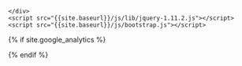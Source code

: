     </div>
    <script src="{{site.baseurl}}/js/lib/jquery-1.11.2.js"></script>
    <script src="{{site.baseurl}}/js/bootstrap.js"></script>
{% if site.google_analytics %}
  <!-- Google Analytics -->
  <script>
    (function(i,s,o,g,r,a,m){i['GoogleAnalyticsObject']=r;i[r]=i[r]||function(){
    (i[r].q=i[r].q||[]).push(arguments)},i[r].l=1*new Date();a=s.createElement(o),
    m=s.getElementsByTagName(o)[0];a.async=1;a.src=g;m.parentNode.insertBefore(a,m)
    })(window,document,'script','//www.google-analytics.com/analytics.js','ga');

    ga('create', '{{ site.google_analytics }}', 'auto');
    ga('send', 'pageview');
  </script>
  <!-- End Google Analytics -->
{% endif %}
  </body>
</html>
